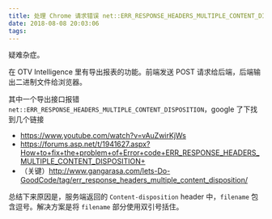 ```yaml
---
title: 处理 Chrome 请求错误 net::ERR_RESPONSE_HEADERS_MULTIPLE_CONTENT_DISPOSITION
date: 2018-08-08 20:03:06
tags:
---
```


疑难杂症。

<!-- more -->

在 OTV Intelligence 里有导出报表的功能。前端发送 POST 请求给后端，后端输出二进制文件给浏览器。

其中一个导出接口报错 `net::ERR_RESPONSE_HEADERS_MULTIPLE_CONTENT_DISPOSITION`，google 了下找到几个链接
- https://www.youtube.com/watch?v=vAuZwirKjWs
- https://forums.asp.net/t/1941627.aspx?How+to+fix+the+problem+of+Error+code+ERR_RESPONSE_HEADERS_MULTIPLE_CONTENT_DISPOSITION+
- （关键）http://www.gangarasa.com/lets-Do-GoodCode/tag/err_response_headers_multiple_content_disposition/

总结下来原因是，服务端返回的 `Content-disposition` header 中，`filename` 包含逗号。解决方案是将 `filename` 部分使用双引号括住。
